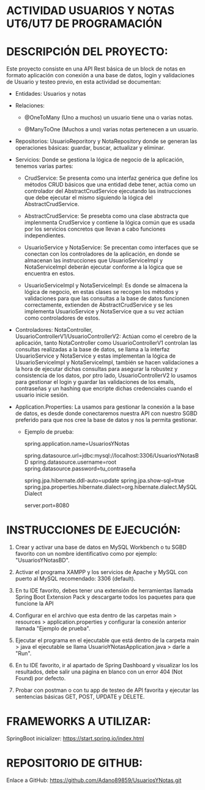 # ACTIVIDAD USUARIOS Y NOTAS UT6/UT7 DE PROGRAMACIÓN

# DESCRIPCIÓN DEL PROYECTO:
Este proyecto consiste en una API Rest básica de un block de notas en formato aplicación con conexión a una base de datos, login y validaciones de Usuario y testeo previo, en esta actividad se documentan:

* Entidades: Usuarios y notas

* Relaciones: 
    - @OneToMany (Uno a muchos) un usuario tiene una o varias notas.

    - @ManyToOne (Muchos a uno) varias notas pertenecen a un usuario.

* Repositorios: UsuarioReporitory y NotaRepository donde se generan las operaciones básicas: guardar, buscar, actualizar y eliminar.

* Servicios: Donde se gestiona la lógica de negocio de la aplicación, tenemos varias partes:

    - CrudService: Se presenta como una interfaz genérica que define los métodos CRUD básicos que una entidad debe tener, actúa como un controlador del AbstractCrudService ejecutando las instrucciones que debe ejecutar el mismo siguiendo la lógica del AbstractCrudService.

    - AbstractCrudService: Se presebta como una clase abstracta que implenmenta CrudService y contiene la lógica común que es usada por los servicios concretos que llevan a cabo funciones independientes.

    - UsuarioService y NotaService: Se precentan como interfaces que se conectan con los controladores de la aplicación, en donde se almacenan las instrucciones que UsuarioServiceImpl y NotaServiceImpl deberán ejecutar conforme a la lógica que se encuentra en estos.

    - UsuarioServiceImpl y NotaServiceImpl: Es donde se almacena la lógica de negocio, en estas clases se recogen los métodos y validaciones para que las consultas a la base de datos funcionen correctamente, extienden de AbstractCrudService y se les implementa UsuarioService y NotaService que a su vez actúan como controladores de estos.

* Controladores: NotaController, UsuarioControllerV1/UsuarioControllerV2: Actúan como el cerebro de la aplicación, tanto NotaController como UsuarioControllerV1 controlan las consultas realizadas a la base de datos, se llama a la interfaz UsuarioService y NotaService y estas implementan la lógica de UsuarioServiceImpl y NotaServiceImpl, también se hacen validaciones a la hora de ejecutar dichas consultas para asegurar la robustez y consistencia de los datos, por ptro lado, UsuarioControllerV2 lo usamos para gestionar el login y guardar las validaciones de los emails, contraseñas y un hashing que encripte dichas credenciales cuando el usuario inicie sesión.

* Application.Properties: La usamos para gestionar la conexión a la base de datos, es desde donde conectaremos nuestra API con nuestro SGBD preferido para que nos cree la base de datos y nos la permita gestionar.

    - Ejemplo de prueba:

        spring.application.name=UsuariosYNotas
    
        spring.datasource.url=jdbc:mysql://localhost:3306/UsuariosYNotasBD
        spring.datasource.username=root
        spring.datasource.password=tu_contraseña
        
        spring.jpa.hibernate.ddl-auto=update
        spring.jpa.show-sql=true
        spring.jpa.properties.hibernate.dialect=org.hibernate.dialect.MySQLDialect
        
        server.port=8080

# INSTRUCCIONES DE EJECUCIÓN:

1. Crear y activar una base de datos en MySQL Workbench o tu SGBD favorito con un
   nombre identificativo como por ejemplo: "UsuariosYNotasBD".

2. Activar el programa XAMPP y los servicios de Apache y MySQL con puerto al
   MySQL recomendado: 3306 (default).

3. En tu IDE favorito, debes tener una extensión de herramientas llamada
   Spring Boot Extension Pack y descargarte todos los paquetes para que funcione
   la API

4. Configurar en el archivo que esta dentro de las carpetas main > resources >
   application.properties y configurar la conexión anterior llamada "Ejemplo de prueba".

5. Ejecutar el programa en el ejecutable que está dentro de la carpeta main > java
   el ejecutable se llama UsuarioYNotasApplication.java > darle a "Run".

6. En tu IDE favorito, ir al apartado de Spring Dashboard y visualizar los los resultados,
   debe salir una página en blanco con un error 404 (Not Found) por defecto.

7. Probar con postman o con tu app de testeo de API favorita y ejecutar las sentencias
   básicas GET, POST, UPDATE y DELETE.

# FRAMEWORKS A UTILIZAR:

SpringBoot inicializer: https://start.spring.io/index.html

# REPOSITORIO DE GITHUB:

Enlace a GitHub: https://github.com/Adano89859/UsuariosYNotas.git